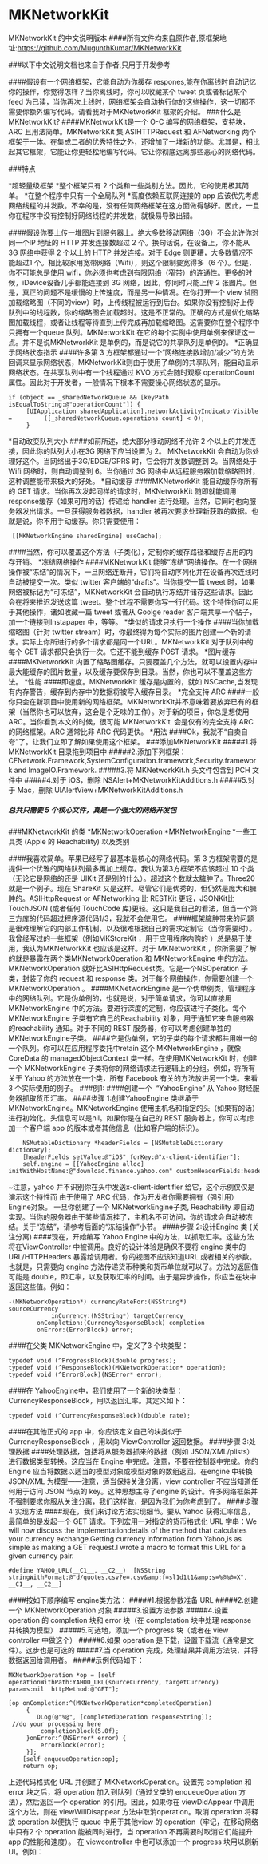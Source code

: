 # MKNetworkKit
MKNetworkKit 的中文说明版本
####所有文件均来自原作者,原框架地址:https://github.com/MugunthKumar/MKNetworkKit


###以下中文说明文档也来自于作者,只用于开发参考

####假设有一个网络框架，它能自动为你缓存 respones,能在你离线时自动记忆你的操作，你觉得怎样？当你离线时，你可以收藏某个 tweet 页或者标记某个 feed 为已读，当你再次上线时，网络框架会自动执行你的这些操作，这一切都不需要你额外编写代码。请看我对于MKNetworkKit 框架的介绍。
###什么是MKNetworkKit?
####MKNetworkKit是一个 O-C 编写的网络框架，支持块，ARC 且用法简单。MKNetworkKit 集 ASIHTTPRequest 和 AFNetworking 两个框架于一体。在集成二者的优秀特性之外，还增加了一堆新的功能。尤其是，相比起其它框架，它能让你更轻松地编写代码。它让你彻底远离那些恶心的网络代码。

###特点

*超轻量级框架
*整个框架只有 2 个类和一些类别方法。因此，它的使用极其简单。
*在整个程序中只有一个全局队列
*高度依赖互联网连接的 app 应该优先考虑网络线程的并发数。不幸的是，没有任何网络框架在这方面做得够好。因此，一旦你在程序中没有控制好网络线程的并发数，就极易导致出错。

####假设你要上传一堆图片到服务器上。绝大多数移动网络（3G）不会允许你对同一个IP 地址的 HTTP 并发连接数超过 2 个。换句话说，在设备上，你不能从 3G 网络中获得 2 个以上的 HTTP 并发连接。对于 Edge 则更糟，大多数情况不能超过1 个。相比较家用宽带网络（Wifi），则这个限制要宽得多（6 个）。但是，你不可能总是使用 wifi，你必须也考虑到有限网络（窄带）的连通性。更多的时候，iDevice设备几乎都能连接到 3G 网络，因此，你同时只能上传 2 张图片。但是，真正的问题不是缓慢的上传速度，而是另一种情况。在你打开一个 view 试图加载缩略图（不同的view）时，上传线程被运行到后台。如果你没有控制好上传队列中的线程数，你的缩略图会加载超时。这是不正常的。正确的方式是优化缩略图加载线程，或者让线程等待直到上传完成再加载缩略图。这需要你在整个程序中只拥有一个queue 队列。MKNetworkKit 在它的每个实例中使用单例来保证这一点。并不是说MKNetworkKit 是单例的，而是说它的共享队列是单例的。
*正确显示网络状态指示
####许多第 3 方框架都通过一个“网络连接数增加/减少”的方法回调来显示网络状态，MKNetworkKit则由于使用了单例的共享队列，能自动显示网络状态。在共享队列中有一个线程通过 KVO 方式会随时观察 operationCount 属性。因此对于开发者，一般情况下根本不需要操心网络状态的显示。
~~~~objc
if (object == _sharedNetworkQueue && [keyPath isEqualToString:@"operationCount"]) {
     [UIApplication sharedApplication].networkActivityIndicatorVisible =         ([_sharedNetworkQueue.operations count] < 0);
     }
~~~~

*自动改变队列大小
####如前所述，绝大部分移动网络不允许 2 个以上的并发连接，因此你的队列大小在3G 网络下应当设置为 2。 MKNetworkKit 会自动为你处理好这个。当网络出于3G/EDGE/GPRS 时，它会将并发数调整到 2。当网络处于 Wifi 网络时，则自动调整到 6。当你通过 3G 网络中从远程服务器加载缩略图时，这种调整能带来极大的好处。
*自动缓存
####MKNetworkKit 能自动缓存你所有的 GET 请求。当你再次发起同样的请求时，MKNetworkKit 随即就能调用 response缓存（如果可用的话）传递给 handler 进行处理。当然，它同时也向服务器发出请求。一旦获得服务器数据，handler 被再次要求处理新获取的数据。也就是说，你不用手动缓存。你只需要使用：
~~~~objc
 [[MKNetworkEngine sharedEngine] useCache];
~~~~
####当然，你可以覆盖这个方法（子类化），定制你的缓存路径和缓存占用的内存开销。
*冻结网络操作
####MKNetworkKit 能够“冻结”网络操作。在一个网络操作被“冻结”的情况下，一旦网络连断开，它们将自动序列化并在设备再次连线时自动被提交一次。类似 twitter 客户端的“drafts”。当你提交一篇 tweet 时，如果网络被标记为“可冻结”，MKNetworkKit 会自动执行冻结并储存这些请求。因此会在将来推迟发送这篇 tweet。整个过程不需要你写一行代码。这个特性你可以用于其他操作，诸如收藏一篇 tweet 或者从 Goolge reader 客户端共享一个帖子，加一个链接到Instapaper 中，等等。
*类似的请求只执行一个操作
####当你加载缩略图（针对 twitter stream）时，你最终得为每个实际的图片创建一个新的请求。实际上你所进行的多个请求都是同一个URL。MKNetworkKit 对于队列中的每个 GET 请求都只会执行一次。它还不能到缓存 POST 请求。
*图片缓存
####MKNetworkKit 内置了缩略图缓存。只要覆盖几个方法，就可以设置内存中最大能缓存的图片数量，以及缓存要保存到目录。当然，你也可以不覆盖这些方法。
*性能
####即速度。MKNetworkKit 缓存是内置的，就如 NSCache,当发现有内存警告，缓存到内存中的数据将被写入缓存目录。
*完全支持 ARC
####一般你只会在新项目中使用新的网络框架。MKNetworkKit并不意味着要放弃已有的框架（当然你也可以放弃，这会是个乏味的工作）。对于新的项目，你总是想使用 ARC。当你看到本文的时候，很可能 MKNetworkKit  会是仅有的完全支持 ARC 的网络框架。ARC 通常比非 ARC 代码更快。
*用法
####Ok，我就不“自卖自夸”了。让我们立即了解如果使用这个框架。
###添加MKNetworkKit
#####1.将 MKNetworkKit 目录拖到项目中
#####2.添加下列框架： CFNetwork.Framework,SystemConfiguration.framework,Security.framework and ImageIO.Framework.
#####3.将 MKNetworkKit.h 头文件包含到 PCH 文件中
#####4.对于 iOS，删除 NSAlert+MKNetworkKitAdditions.h
#####5.对于 Mac，删除 UIAlertView+MKNetworkKitAdditions.h
#####   总共只需要 5 个核心文件，真是一个强大的网络开发包

###MKNetworkKit 的类
    *MKNetworkOperation
    *MKNetworkEngine
    *一些工具类 (Apple 的 Reachability) 以及类别

####我喜欢简单。苹果已经写了最基本最核心的网络代码。第 3 方框架需要的是提供一个优雅的网络队列最多再加上缓存。我认为第3方框架不应该超过 10 个类（无论它是网络的还是 UIKit 还是别的什么）。超过这个数就太臃肿了。Three20 就是一个例子。现在 ShareKit 又是这样。尽管它们是优秀的，但仍然是庞大和臃肿的。ASIHttpRequest or AFNetworking 比 RESTKit 更轻，JSONKit比TouchJSON (或者任何 TouchCode 库)更轻。这只是我自己的看法，但当一个第三方库的代码超过程序源代码1/3，我就不会使用它。
####框架臃肿带来的问题是很难理解它的内部工作机制，以及很难根据自己的需求定制它（当你需要时）。我曾经写过的一些框架（例如MKStoreKit ，用于应用程序内购的 ）总是易于使用，我认为MKNetworkKit 也应该是这样。对于 MKNetworkKit ，你所需要了解的就是暴露在两个类MKNetworkOperation 和 MKNetworkEngine 中的方法。MKNetworkOperation 就好比ASIHttpRequest类。它是一个NSOperation 子类，封装了你的 request 和 response 类。对于每个网络操作，你需要创建一个MKNetworkOperation 。
####MKNetworkEngine 是一个伪单例类，管理程序中的网络队列。它是伪单例的，也就是说，对于简单请求，你可以直接用MKNetworkEngine 中的方法。要进行深度的定制，你应该进行子类化。每个 MKNetworkEngine 子类有它自己的Reachability 对象，用于通知它来自服务器的reachability 通知。对于不同的 REST 服务器，你可以考虑创建单独的 MKNetworkEngine子类。
####它是伪单例，它的子类的每个请求都共用唯一的一个队列。你可以在应用程序委托中retain 这个 MKNetworkEngine ，就像CoreData 的 managedObjectContext 类一样。在使用MKNetworkKit 时，创建一个 MKNetworkEngine 子类将你的网络请求进行逻辑上的分组。例如，将所有关于 Yahoo 的方法放在一个类，所有 Facebook 有关的方法放进另一个类。来看 3 个实际使用的例子。
###例1:
####创建一个  “YahooEngine” 从 Yahoo 财经服务器抓取货币汇率。
####步骤 1:创建YahooEngine 类继承于MKNetworkEngine。MKNetworkEngine 使用主机名和指定的头（如果有的话）进行初始化。头信息可以是nil。如果你是在自己的 REST 服务器上，你可以考虑加一个客户端 app 的版本或者其他信息（比如客户端的标识）。
~~~~objc
    NSMutableDictionary *headerFields = [NSMutableDictionary dictionary]; 
    [headerFields setValue:@"iOS" forKey:@"x-client-identifier"];
    self.engine = [[YahooEngine alloc] initWithHostName:@"download.finance.yahoo.com" customHeaderFields:headerFields];
~~~~

~注意，yahoo 并不识别你在头中发送x-client-identifier 给它，这个示例仅仅是演示这个特性而
由于使用了 ARC 代码，作为开发者你需要拥有（强引用）Engine对象。
一旦你创建了一个 MKNetworkEngine子类, Reachability 即自动实现。当你的服务器由于某些情况挂了，主机名不可访问，你的请求会自动被冻结。关于“冻结”，请参考后面的“冻结操作”小节。
####步骤 2:设计Engine 类 (关注分离)
####现在，开始编写 Yahoo Engine 中的方法，以抓取汇率。这些方法将在ViewController 中被调用。良好的设计体验是确保不要将 engine 类中的 URL/HTTPHeaders 暴露给调用者。你的视图不应该知道URL 或者相关的参数。也就是，只需要向 engine 方法传递货币种类和货币单位就可以了。方法的返回值可能是 double，即汇率，以及获取汇率的时间。由于是异步操作，你应当在块中返回这些值。例如：
~~~~objc 
-(MKNetworkOperation*) currencyRateFor:(NSString*) sourceCurrency                   
            inCurrency:(NSString*) targetCurrency    
        onCompletion:(CurrencyResponseBlock) completion
        onError:(ErrorBlock) error;
~~~~

####在父类 MKNetworkEngine 中，定义了3 个块类型：
~~~~objc
typedef void (^ProgressBlock)(double progress);
typedef void (^ResponseBlock)(MKNetworkOperation* operation);
typedef void (^ErrorBlock)(NSError* error);
~~~~
####在 YahooEngine中，我们使用了一个新的块类型：CurrencyResponseBlock，用以返回汇率。其定义如下：
~~~~objc
typedef void (^CurrencyResponseBlock)(double rate);
~~~~

####在其他正式的 app 中，你应该定义自己的块类似于CurrencyResponseBlock ，用以向 ViewController 返回数据。
####步骤 3:处理数据
####处理数据，包括将从服务器抓来的数据（例如 JSON/XML/plists）进行数据类型转换。这应当在 Engine 中完成。注意，不要在控制器中完成。你的 Engine 应当将数据以适当的模型对象或模型对象的数组返回。在engine 中转换 JSON/XML 为模型——注意，适当保持关注分离，view controller 不应当知道任何用于访问 JSON 节点的 key。这种思想主导了engine 的设计。许多网络框架并不强制要求你服从关注分离，我们这样做，是因为我们为你考虑到了。
####步骤 4:实现方法
####现在，我们来讨论方法实现细节。要从 Yahoo 获得汇率信息，最简单的是发起一个 GET 请求。下列宏用一对指定的货币格式化 URL 字串：We will now discuss the implementationdetails of the method that calculates your currency exchange.Getting currency information from Yahoo,is as simple as making a GET request.I wrote a macro to format this URL for a given currency pair.
~~~~objc
#define YAHOO_URL(__C1__, __C2__)  [NSString stringWithFormat:@"d/quotes.csv?e=.csv&amp;f=sl1d1t1&amp;s=%@%@=X", __C1__, __C2__]
~~~~

####按如下顺序编写 engine类方法：
#####1.根据参数准备 URL
#####2.创建一个 MKNetworkOperation 对象
#####3.设置方法参数
#####4.设置 operation 的 completion 块和 error 块（在 completation 块中处理 response 并转换为模型）
#####5.可选地，添加一个 progress 块（或者在 view controller 中做这个）
#####6.如果 operation 是下载，设置下载流（通常是文件）。这步也是可选的
#####7.当 operation 完成，处理结果并调用方法块，并将数据返回给调用者。
#####示例代码如下：
~~~~objc
MKNetworkOperation *op = [self operationWithPath:YAHOO_URL(sourceCurrency, targetCurrency)
params:nil  httpMethod:@"GET"];

[op onCompletion:^(MKNetworkOperation*completedOperation)
     {
        DLog(@"%@", [completedOperation responseString]);
 //do your processing here
         completionBlock(5.0f);
     }onError:^(NSError* error) {
         errorBlock(error);
     }];
    [self enqueueOperation:op];
    return op; 
~~~~

上述代码格式化 URL 并创建了 MKNetworkOperation。设置完 completion 和 error 块之后，将 operation 加入到队列（通过父类的 enqueueOperation 方法），然后返回一个 operation 的引用。因此，如果你在 viewDidAppear 中调用这个方法，则在 viewWillDisappear 方法中取消operation。取消 operation 将释放 operation 以便执行 queue 中用于其他view 的 operation（牢记，在移动网络中只有2 个 operation 能被同时进行，当 operation 不再需要时取消它们能提升 app 的性能和速度）。
在 viewcontroller 中也可以添加一个 progress 块用以刷新UI。例如：




